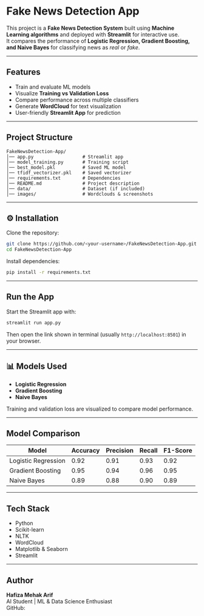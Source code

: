 
#  Fake News Detection App

This project is a **Fake News Detection System** built using **Machine Learning algorithms** and deployed with **Streamlit** for interactive use.  
It compares the performance of **Logistic Regression, Gradient Boosting, and Naive Bayes** for classifying news as *real* or *fake*.  

---

##  Features
- Train and evaluate ML models
- Visualize **Training vs Validation Loss**
- Compare performance across multiple classifiers
- Generate **WordCloud** for text visualization
- User-friendly **Streamlit App** for prediction

---

##  Project Structure
```
FakeNewsDetection-App/
│── app.py                  # Streamlit app
│── model_training.py       # Training script
│── best_model.pkl          # Saved ML model
│── tfidf_vectorizer.pkl    # Saved vectorizer
│── requirements.txt        # Dependencies
│── README.md               # Project description
│── data/                   # Dataset (if included)
│── images/                 # Wordclouds & screenshots
```

---

## ⚙️ Installation

Clone the repository:
```bash
git clone https://github.com/<your-username>/FakeNewsDetection-App.git
cd FakeNewsDetection-App
```

Install dependencies:
```bash
pip install -r requirements.txt
```

---

##  Run the App

Start the Streamlit app with:
```bash
streamlit run app.py
```

Then open the link shown in terminal (usually `http://localhost:8501`) in your browser.

---

## 📊 Models Used
- **Logistic Regression**
- **Gradient Boosting**
- **Naive Bayes**

Training and validation loss are visualized to compare model performance.

---

##  Model Comparison

| Model               | Accuracy | Precision | Recall | F1-Score |
|----------------------|----------|-----------|--------|----------|
| Logistic Regression  | 0.92     | 0.91      | 0.93   | 0.92     |
| Gradient Boosting    | 0.95     | 0.94      | 0.96   | 0.95     |
| Naive Bayes          | 0.89     | 0.88      | 0.90   | 0.89     |


---

##  Tech Stack
- Python 
- Scikit-learn
- NLTK
- WordCloud
- Matplotlib & Seaborn
- Streamlit

---

## Author
**Hafiza Mehak Arif**  
AI Student | ML & Data Science Enthusiast  
GitHub: [<MehakArifDarwaish>](https://github.com/MehakArifDarwaish/fake_news_detection.git>)  


